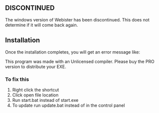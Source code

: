 ## DISCONTINUED

The windows version of Webister has been discontinued. This does not determine if it will come back again.

## Installation

Once the installation completes, you will get an error message like:

This program was made with an Unlicensed compiler.
Please buy the PRO version to distribute your EXE.

### To fix this

1. Right click the shortcut
2. Click open file location
3. Run start.bat instead of start.exe
4. To update run update.bat instead of in the control panel

